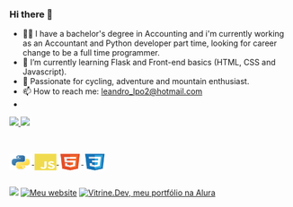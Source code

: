 ### Hi there 👋

- 👨‍🎓 I have a bachelor's degree in Accounting and i'm currently working as an Accountant and Python developer part time, looking for career change to be a full time programmer.
- 🌱 I’m currently learning Flask and Front-end basics (HTML, CSS and Javascript).
- 🚴 Passionate for cycling, adventure and mountain enthusiast. 
- 📫 How to reach me: leandro_lpo2@hotmail.com
- 
<div align="left">
  <a href="https://github.com/LeandroPOliveira">
  <img height="180em" src="https://github-readme-stats.vercel.app/api?username=LeandroPOliveira&show_icons=true&theme=vue-dark&include_all_commits=true&count_private=true"/>
  <img height="180em" src="https://github-readme-stats.vercel.app/api/top-langs/?username=LeandroPOliveira&layout=compact&langs_count=7&theme=vue-dark"/>
</div>

##

<div style="display: inline_block"><br>
  <img align="center" alt="Rafa-Python" height="30" width="40" src="https://raw.githubusercontent.com/devicons/devicon/master/icons/python/python-original.svg">
  <img align="center" alt="Rafa-Js" height="30" width="40" src="https://raw.githubusercontent.com/devicons/devicon/master/icons/javascript/javascript-plain.svg">
  <img align="center" alt="Rafa-HTML" height="30" width="40" src="https://raw.githubusercontent.com/devicons/devicon/master/icons/html5/html5-original.svg">
  <img align="center" alt="Rafa-CSS" height="30" width="40" src="https://raw.githubusercontent.com/devicons/devicon/master/icons/css3/css3-original.svg">
</div>

##
<div>
  <a href="https://www.linkedin.com/in/leandrop-oliveira/" target="_blank"><img src="https://img.shields.io/badge/-LinkedIn-%230077B5?style=for-the-badge&logo=linkedin&logoColor=white" target="_blank"></a> 
  <a href="https://portfolio-leandro.onrender.com/" target="_blank"><img src="https://img.shields.io/badge/PORTFOLIO-0A182E?style=for-the-badge" alt="Meu website"></a>
  <a href="https://cursos.alura.com.br/vitrinedev/leandro-lpo2" target="_blank"><img src="https://img.shields.io/badge/vitrine.dev-07283F?style=for-the-badge" alt="Vitrine.Dev, meu portfólio na Alura"></a>
</div>
